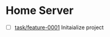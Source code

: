 # Home Server

- [ ] [task/feature-0001](https://github.com/wtfauonabt/home-server/tree/task/feature-0001) Initaialize project